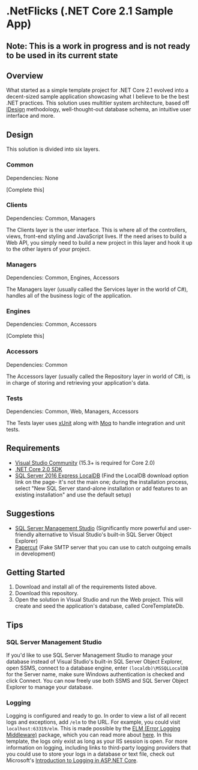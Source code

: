 # .NetFlicks (.NET Core 2.1 Sample App)

## Note: This is a work in progress and is not ready to be used in its current state

## Overview
What started as a simple template project for .NET Core 2.1 evolved into a decent-sized sample application showcasing what I believe to be the best .NET practices. This solution uses multitier system architecture, based off [IDesign](http://www.idesign.net/ "IDesign") methodology, well-thought-out database schema, an intuitive user interface and more.

## Design
This solution is divided into six layers. 

### Common
Dependencies: None

[Complete this]

### Clients
Dependencies: Common, Managers

The Clients layer is the user interface. This is where all of the controllers, views, front-end styling and JavaScript lives. If the need arises to build a Web API, you simply need to build a new project in this layer and hook it up to the other layers of your project.

### Managers
Dependencies: Common, Engines, Accessors

The Managers layer (usually called the Services layer in the world of C#), handles all of the business logic of the application.

### Engines
Dependencies: Common, Accessors

[Complete this]

### Accessors
Dependencies: Common

The Accessors layer (usually called the Repository layer in world of C#), is in charge of storing and retrieving your application's data.

### Tests
Dependencies: Common, Web, Managers, Accessors

The Tests layer uses [xUnit](https://xunit.github.io/ "xUnit") along with [Moq](https://github.com/moq/moq4 "Moq") to handle integration and unit tests.

## Requirements
* [Visual Studio Community](https://www.visualstudio.com/downloads/ "Visual Studio Community") (15.3+ is required for Core 2.0)
* [.NET Core 2.0 SDK](https://www.microsoft.com/net/download/core ".NET Core 2.0 SDK")
* [SQL Server 2016 Express LocalDB](https://www.microsoft.com/en-us/sql-server/sql-server-editions-express "SQL Server 2016 Express LocalDB") (Find the LocalDB download option link on the page- it's not the main one; during the installation process, select "New SQL Server stand-alone installation or add features to an existing installation" and use the default setup)

## Suggestions
* [SQL Server Management Studio](https://docs.microsoft.com/en-us/sql/ssms/download-sql-server-management-studio-ssms "SQL Server Management Studio") (Significantly more powerful and user-friendly alternative to Visual Studio's built-in SQL Server Object Explorer)
* [Papercut](https://github.com/ChangemakerStudios/Papercut "Papercut") (Fake SMTP server that you can use to catch outgoing emails in development)

## Getting Started
1. Download and install all of the requirements listed above.
2. Download this repository.
3. Open the solution in Visual Studio and run the Web project. This will create and seed the application's database, called CoreTemplateDb. 

## Tips

### SQL Server Management Studio
If you'd like to use SQL Server Management Studio to manage your database instead of Visual Studio's built-in SQL Server Object Explorer, open SSMS, connect to a database engine, enter `(localdb)\MSSQLLocalDB` for the Server name, make sure Windows authentication is checked and click Connect. You can now freely use both SSMS and SQL Server Object Explorer to manage your database.

### Logging
Logging is configured and ready to go. In order to view a list of all recent logs and exceptions, add `/elm` to the URL. For example, you could visit `localhost:63319/elm`. This is made possible by the [ELM (Error Logging Middleware)](https://www.nuget.org/packages/Microsoft.AspNetCore.Diagnostics.Elm/ "ELM (Error Logging Middleware)") package, which you can read more about [here](http://www.talkingdotnet.com/aspnet-core-diagnostics-middleware-error-handling/#UseElmPage "app.UseElmPage() and app.UseElmCapture()"). In this template, the logs only exist as long as your IIS session is open. For more information on logging, including links to third-party logging providers that you could use to store your logs in a database or text file, check out Microsoft's [Introduction to Logging in ASP.NET Core](https://docs.microsoft.com/en-us/aspnet/core/fundamentals/logging?tabs=aspnetcore2x "Introduction to Logging in ASP.NET Core").
